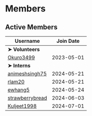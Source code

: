 # Members

## Active Members

|**Username**|**Join Date**|
|------------|-------------|
|**➤ Volunteers**||
|[Okuro3499](profiles/Okuro3499.md)| 2023-05-01 |
|**➤ Interns**||
|[animeshsingh75](profiles/animeshsingh75.md)| 2024-05-21|
|[rlam20](profiles/rlam20.md)|2024-05-21|
|[ewhang5](profiles/ewhang5.md)|2024-05-24|
|[strawberrybread](profiles/strawberrybread.md)|2024-06-03|
|[Kuljeet1998](profiles/Kuljeet1998.md)|2024-07-01|